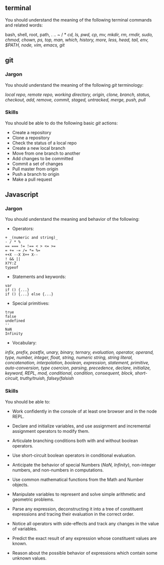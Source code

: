 ## terminal

You should understand the meaning of the following terminal commands and related words:

bash, shell, root, path,
.  ..  ~   /  *
_cd, ls, pwd, cp, mv, mkdir, rm, rmdir,
sudo, chmod, chown, ps, top, man, which,
history, more, less, head, tail, env, $PATH,
node, vim, emacs, git_


## git

### Jargon

You should understand the meaning of the following _git_ terminology:

_local repo, remote repo, working directory,
origin, clone, branch, status,
checkout, add, remove, commit, staged, untracked,
merge, push, pull_


### Skills

You should be able to do the following basic _git_ actions:

* Create a repository
* Clone a repository
* Check the status of a local repo
* Create a new local branch
* Move from one branch to another
* Add changes to be committed
* Commit a set of changes
* Pull master from origin
* Push a branch to origin
* Make a pull request

## Javascript

### Jargon

You should understand the meaning and behavior of the following:

* Operators:

```
+ _(numeric and string)_
- / * %
== === != !== < > <= >=
= += -= /= *= %=
++X --X X++ X--
! && ||
X?Y:Z
typeof
```

* Statements and keywords:

```
var
if () {...}
if () {...} else {...}
```

* Special primitives:

```
true
false
undefined
''
NaN
Infinity
```

* Vocabulary:

_infix, prefix, postfix, unary, binary, ternary,
evaluation, operator, operand, type,
number, integer, float, string, numeric string,
string literal, concatenation, interpolation,
boolean, expression, statement, primitive,
auto-conversion, type coercion, parsing, precedence,
declare, initialize, keyword, REPL, mod,
conditional, condition, consequent, block, short-circuit, truthy/truish, falsey/falsish_

### Skills
You should be able to:

* Work confidently in the console of at least one browser and in the node REPL.

* Declare and initialize variables, and use assignment and incremental assignment operators to modify them.

* Articulate branching conditions both with and without boolean operators.

* Use short-circuit boolean operators in conditional evaluation.

* Anticipate the behavior of special Numbers (_NaN, Infinity_), non-integer numbers, and non-numbers in computations.

* Use common mathematical functions from the Math and Number objects.

* Manipulate variables to represent and solve simple arithmetic and geometric problems.

* Parse any expression, deconstructing it into a tree of constituent expressions and tracing their evaluation in the correct order.

* Notice all operators with side-effects and track any changes in the value of variables.

* Predict the exact result of any expression whose constituent values are known.

* Reason about the possible behavior of expressions which contain some unknown values.

